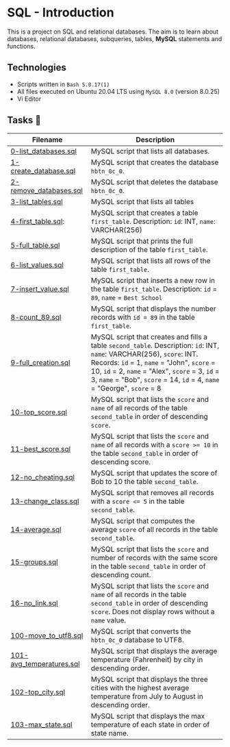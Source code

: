 # SQL - Introduction

This is a project on SQL and relational databases. The aim is to learn about databases, relational databases, subqueries, tables, **MySQL** statements and functions.

## Technologies
* Scripts written in `Bash 5.0.17(1)`
* All files executed on Ubuntu 20.04 LTS using `MySQL 8.0` (version 8.0.25)
* Vi Editor

## Tasks :page_with_curl:

| Filename | Description |
| -------- | ----------- |
| [0-list_databases.sql](./0-list_databases.sql) | MySQL script that lists all databases. |
| [1-create_database.sql](./1-create_database.sql) | MySQL script that creates the database `hbtn_0c_0`. |
| [2-remove_databases.sql](./2-remove_databases.sql) | MySQL script that deletes the database `hbtn_0c_0`. |
| [3-list_tables.sql](./3-list_tables.sql) | MySQL script that lists all tables |
| [4-first_table.sql](./4-first_table.sql): | MySQL script that creates a table `first_table`. Description: `id`: INT, `name`: VARCHAR(256) |
| [5-full_table.sql](./5-full_table.sql) | MySQL script that prints the full description of the table `first_table`. |
| [6-list_values.sql](./6-list_values.sql) | MySQL script that lists all rows of the table `first_table`. |
| [7-insert_value.sql](./7-insert_value.sql) | MySQL script that inserts a new row in the table `first_table`. Description: `id` = `89`, `name` = `Best School` |
| [8-count_89.sql](./8-count_89.sql) | MySQL script that displays the number records with `id = 89` in the table `first_table`. |
| [9-full_creation.sql](./9-full_creation.sql) | MySQL script that creates and fills a table `second_table`. Description: `id`: INT, `name`: VARCHAR(256), `score`: INT. Records: `id` = 1, `name` = "John", `score` = 10, `id` = 2, `name` = "Alex", `score` = 3, `id` = 3, `name` = "Bob", `score` = 14, `id` = 4, `name` = "George", `score` = 8 |
| [10-top_score.sql](./10-top_score.sql) | MySQL script that lists the `score` and `name` of all records of the table `second_table` in order of descending `score`. |
| [11-best_score.sql](./11-best_score.sql) | MySQL script that lists the `score` and `name` of all records with a `score >= 10` in the table `second_table` in order of descending score. |
| [12-no_cheating.sql](./12-no_cheating.sql) | MySQL script that updates the score of Bob to 10 the table `second_table`. |
| [13-change_class.sql](./13-change_class.sql) | MySQL script that removes all records with a `score <= 5` in the table `second_table`. |
| [14-average.sql](./14-average.sql) | MySQL script that computes the average `score` of all records in the table `second_table`. |
| [15-groups.sql](./15-groups.sql) | MySQL script that lists the `score` and number of records with the same score in the table `second_table` in order of descending count. |
| [16-no_link.sql](./16-no_link.sql) | MySQL script that lists the `score` and `name` of all records in the table `second_table` in order of descending `score`. Does not display rows without a `name` value. |
| [100-move_to_utf8.sql](./100-move_to_utf8.sql) | MySQL script that converts the `hbtn_0c_0` database to UTF8. |
| [101-avg_temperatures.sql](./101-avg_temperatures.sql) | MySQL script that displays the average temperature (Fahrenheit) by city in descending order. |
| [102-top_city.sql](./102-top_city.sql) | MySQL script that displays the three cities with the highest average temperature from July to August in descending order. |
| [103-max_state.sql](./103-max_state.sql) | MySQL script that displays the max temperature of each state in order of state name. |
